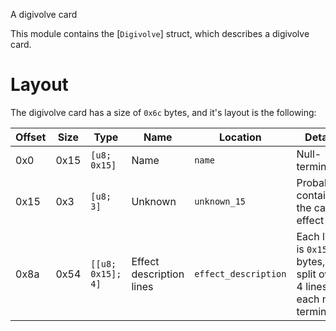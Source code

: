 A digivolve card

This module contains the [`Digivolve`] struct, which describes a digivolve card.

# Layout
The digivolve card has a size of `0x6c` bytes, and it's layout is the following:

| Offset | Size | Type              | Name                     | Location             | Details                                                             |
| ------ | ---- | ----------------- | ------------------------ | -------------------- | ------------------------------------------------------------------- |
| 0x0    | 0x15 | `[u8; 0x15]`      | Name                     | `name`               | Null-terminated                                                     |
| 0x15   | 0x3  | `[u8; 3]`         | Unknown                  | `unknown_15`         | Probably contains the card effect                                   |
| 0x8a   | 0x54 | `[[u8; 0x15]; 4]` | Effect description lines | `effect_description` | Each line is `0x15` bytes, split over 4 lines, each null terminated |
